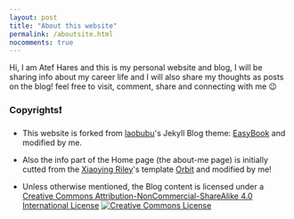 ```yaml
---
layout: post
title: "About this website"
permalink: /aboutsite.html
nocomments: true
---
```


Hi, I am Atef Hares and this is my personal website and blog, I will be sharing info about my career life and I will also share my thoughts as posts on the blog! feel free to visit, comment, share and connecting with me :wink:


### Copyrights:exclamation: ###

* This website is forked from [laobubu](http://laobubu.net)'s Jekyll Blog theme: [EasyBook](https://github.com/laobubu/jekyll-theme-EasyBook) and modified by me.

* Also the info part of the Home page (the about-me page) is initially cutted from the [Xiaoying Riley](http://themes.3rdwavemedia.com/)'s template [Orbit](http://themes.3rdwavemedia.com/website-templates/orbit-free-resume-cv-template-for-developers/) and modified by me!

* Unless otherwise mentioned, the Blog content is licensed under a [Creative Commons Attribution-NonCommercial-ShareAlike 4.0 International License](http://creativecommons.org/licenses/by-nc-sa/4.0/)
 	<a rel="license" href="http://creativecommons.org/licenses/by-nc-sa/4.0/">
			<img alt="Creative Commons License" style="border-width:0" src="https://i.creativecommons.org/l/by-nc-sa/4.0/88x31.png" />
		</a>



